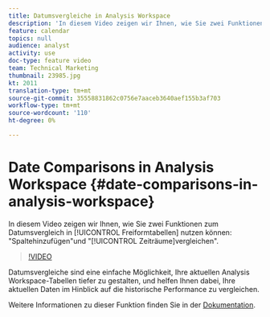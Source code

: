 ```yaml
---
title: Datumsvergleiche in Analysis Workspace
description: 'In diesem Video zeigen wir Ihnen, wie Sie zwei Funktionen zum Datumsvergleich in Freiformtabellen nutzen können: "Spalte mit Zeitraum hinzufügen"und "Zeiträume vergleichen".'
feature: calendar
topics: null
audience: analyst
activity: use
doc-type: feature video
team: Technical Marketing
thumbnail: 23985.jpg
kt: 2011
translation-type: tm+mt
source-git-commit: 35558831862c0756e7aaceb3640aef155b3af703
workflow-type: tm+mt
source-wordcount: '110'
ht-degree: 0%

---
```



# Date Comparisons in Analysis Workspace {#date-comparisons-in-analysis-workspace}

In diesem Video zeigen wir Ihnen, wie Sie zwei Funktionen zum Datumsvergleich in [!UICONTROL Freiformtabellen] nutzen können: &quot;Spaltehinzufügen&quot;und &quot;[!UICONTROL Zeiträume]vergleichen&quot;.

>[!VIDEO](https://video.tv.adobe.com/v/23985/?quality=12)

Datumsvergleiche sind eine einfache Möglichkeit, Ihre aktuellen Analysis Workspace-Tabellen tiefer zu gestalten, und helfen Ihnen dabei, Ihre aktuellen Daten im Hinblick auf die historische Performance zu vergleichen.

Weitere Informationen zu dieser Funktion finden Sie in der [Dokumentation](https://marketing.adobe.com/resources/help/en_US/analytics/analysis-workspace/time_comparison.html).
